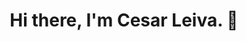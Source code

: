 <img source='[![16683378-5794854.jpg](https://i.postimg.cc/wMk00KNB/16683378-5794854.jpg)](https://postimg.cc/dZL2Vx4M)' />



<h1 align="center"> Hi there, I'm Cesar Leiva. 👋 </h1>
